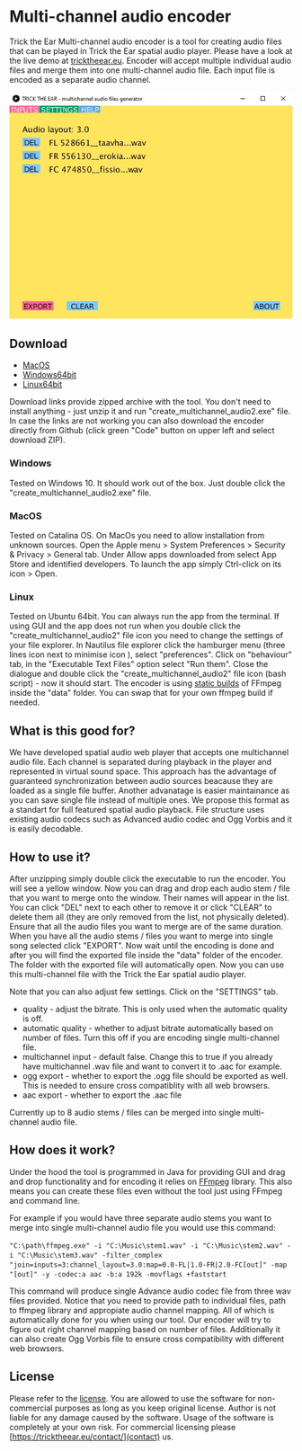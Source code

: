 # Multi-channel audio encoder

Trick the Ear Multi-channel audio encoder is a tool for creating audio files that can be played in Trick the Ear spatial audio player. Please have a look at the live demo at [tricktheear.eu](https://tricktheear.eu/). Encoder will accept multiple individual audio files and merge them into one multi-channel audio file. Each input file is encoded as a separate audio channel.

![Encoder screenshot](./img/encoder_screenshot.jpg)

## Download
* [MacOS](https://mega.nz/file/URgSzDDa#iV62VSkcKXTXX1OZ--E6CitO6VFUvgkgLsJXFOtLNmw)
* [Windows64bit](https://mega.nz/file/lJ4yUTAQ#U1-rcp02J-Gb2kYcddS7tO6iXsyjtehen2FCeBn0aEs)
* [Linux64bit](https://mega.nz/file/MNwSEJgI#v0rLUg8VBAzK79k938M3my7O1f_47bJezldYIHv1YEM)

Download links provide zipped archive with the tool. You don't need to install anything - just unzip it and run "create_multichannel_audio2.exe" file. In case the links are not working you can also download the encoder directly from Github (click green "Code" button on upper left and select download ZIP).

### Windows
Tested on Windows 10. It should work out of the box. Just double click the "create_multichannel_audio2.exe" file.

### MacOS
Tested on Catalina OS. On MacOs you need to allow installation from unknown sources. Open the Apple menu > System Preferences > Security & Privacy > General tab. Under Allow apps downloaded from select App Store and identified developers. To launch the app simply Ctrl-click on its icon > Open.

### Linux
Tested on Ubuntu 64bit. You can always run the app from the terminal. If using GUI and the app does not run when you double click the "create_multichannel_audio2" file icon you need to change the settings of your file explorer. In Nautilus file explorer click the hamburger menu (three lines icon next to minimise icon ), select "preferences". Click on "behaviour" tab, in the "Executable Text Files" option select "Run them". Close the dialogue and double click the "create_multichannel_audio2" file icon (bash script) - now it should start. The encoder is using [static builds](https://johnvansickle.com/ffmpeg/) of FFmpeg inside the "data" folder. You can swap that for your own ffmpeg build if needed.    

## What is this good for?
We have developed spatial audio web player that accepts one multichannel audio file. Each channel is separated during playback in the player and represented in virtual sound space. This approach has the advantage of guaranteed synchronization between audio sources beacause they are loaded as a single file buffer. Another advanatage is easier maintainance as you can save single file instead of multiple ones. We propose this format as a standart for full featured spatial audio playback. File structure uses existing audio codecs such as Advanced audio codec and Ogg Vorbis and it is easily decodable. 

## How to use it?
After unzipping simply double click the executable to run the encoder. You will see a yellow window. Now you can drag and drop each audio stem / file that you want to merge onto the window. Their names will appear in the list. You can click "DEL" next to each other to remove it or click "CLEAR" to delete them all (they are only removed from the list, not physically deleted). Ensure that all the audio files you want to merge are of the same duration. When you have all the audio stems / files you want to merge into single song selected click "EXPORT". Now wait until the encoding is done and after you will find the exported file inside the "data" folder of the encoder. The folder with the exported file will automatically open. Now you can use this multi-channel file with the Trick the Ear spatial audio player.

Note that you can also adjust few settings. Click on the "SETTINGS" tab.  
* quality - adjust the bitrate. This is only used when the automatic quality is off. 
* automatic quality - whether to adjust bitrate automatically based on number of files. Turn this off if you are encoding single multi-channel file.
* multichannel input - default false. Change this to true if you already have multichannel .wav file and want to convert it to .aac for example.
* ogg export - whether to export the .ogg file should be exported as well. This is needed to ensure cross compatiblity with all web browsers. 
* aac export - whether to export the .aac file
				 
Currently up to 8 audio stems / files can be merged into single multi-channel audio file. 

## How does it work?
Under the hood the tool is programmed in Java for providing GUI and drag and drop functionality and for encoding it relies on [FFmpeg](https://ffmpeg.org/) library. This also means you can create these files even without the tool just using FFmpeg and command line.

For example if you would have three separate audio stems you want to merge into single multi-channel audio file you would use this command:

`"C:\path\ffmpeg.exe" -i "C:\Music\stem1.wav" -i "C:\Music\stem2.wav" -i "C:\Music\stem3.wav" -filter_complex "join=inputs=3:channel_layout=3.0:map=0.0-FL|1.0-FR|2.0-FC[out]" -map "[out]" -y -codec:a aac -b:a 192k -movflags +faststart`

This command will produce single Advance audio codec file from three wav files provided. Notice that you need to provide path to individual files, path to ffmpeg library and appropiate audio channel mapping. All of which is automatically done for you when using our tool. Our encoder will try to figure out right channel mapping based on number of files. Additionally it can also create Ogg Vorbis file to ensure cross compatibility with different web browsers.

## License
Please refer to the [license](./licence_disclaimer.txt). You are allowed to use the software for non-commercial purposes as long as you keep original license. Author is not liable for any damage caused by the software. Usage of the software is completely at your own risk. For commercial licensing please [https://tricktheear.eu/contact/](contact) us.   
